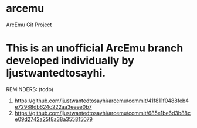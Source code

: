 arcemu
======

ArcEmu Git Project

This is an unofficial ArcEmu branch developed individually by Ijustwantedtosayhi.
======

REMINDERS: (todo)
1. https://github.com/ijustwantedtosayhi/arcemu/commit/41f811f0488feb4e72988db624c222aa3eeee0b7
2. https://github.com/ijustwantedtosayhi/arcemu/commit/685e1be6d3b88ce09d2742a25f8a38a355815079
